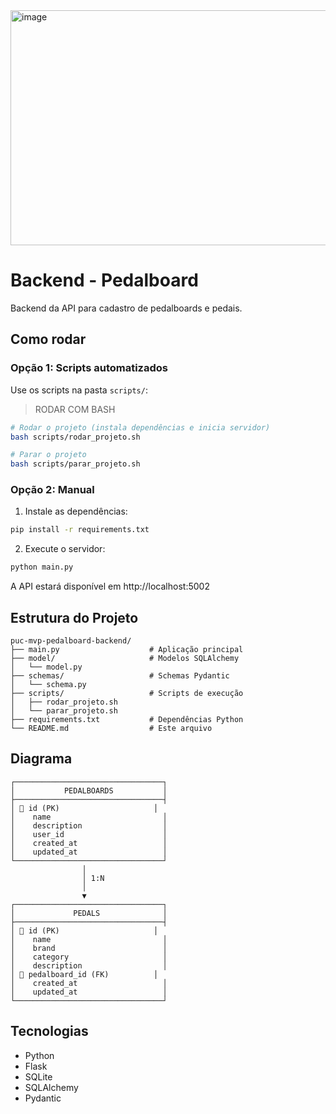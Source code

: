 <img width="1472" height="376" alt="image" src="https://github.com/user-attachments/assets/8adeb50f-c0ca-4f6c-b89d-4d54a1a136ba" />


# Backend - Pedalboard

Backend da API para cadastro de pedalboards e pedais.

## Como rodar

### Opção 1: Scripts automatizados

Use os scripts na pasta `scripts/`:

> RODAR COM BASH 

```bash
# Rodar o projeto (instala dependências e inicia servidor)
bash scripts/rodar_projeto.sh

# Parar o projeto
bash scripts/parar_projeto.sh
```

### Opção 2: Manual

1. Instale as dependências:

```bash
pip install -r requirements.txt
```

2. Execute o servidor:

```bash
python main.py
```

A API estará disponível em http://localhost:5002

## Estrutura do Projeto

```
puc-mvp-pedalboard-backend/
├── main.py                    # Aplicação principal
├── model/                     # Modelos SQLAlchemy
│   └── model.py
├── schemas/                   # Schemas Pydantic
│   └── schema.py
├── scripts/                   # Scripts de execução
│   ├── rodar_projeto.sh
│   └── parar_projeto.sh
├── requirements.txt           # Dependências Python
└── README.md                  # Este arquivo
```

## Diagrama

```
┌─────────────────────────────────┐
│           PEDALBOARDS           │
├─────────────────────────────────┤
│ 🔑 id (PK)                     │
│    name                         │
│    description                  │
│    user_id                      │
│    created_at                   │
│    updated_at                   │
└─────────────────────────────────┘
                │
                │ 1:N
                │
                ▼
┌─────────────────────────────────┐
│             PEDALS              │
├─────────────────────────────────┤
│ 🔑 id (PK)                     │
│    name                         │
│    brand                        │
│    category                     │
│    description                  │
│ 🔗 pedalboard_id (FK)          │
│    created_at                   │
│    updated_at                   │
└─────────────────────────────────┘

```



## Tecnologias

- Python
- Flask
- SQLite
- SQLAlchemy
- Pydantic
